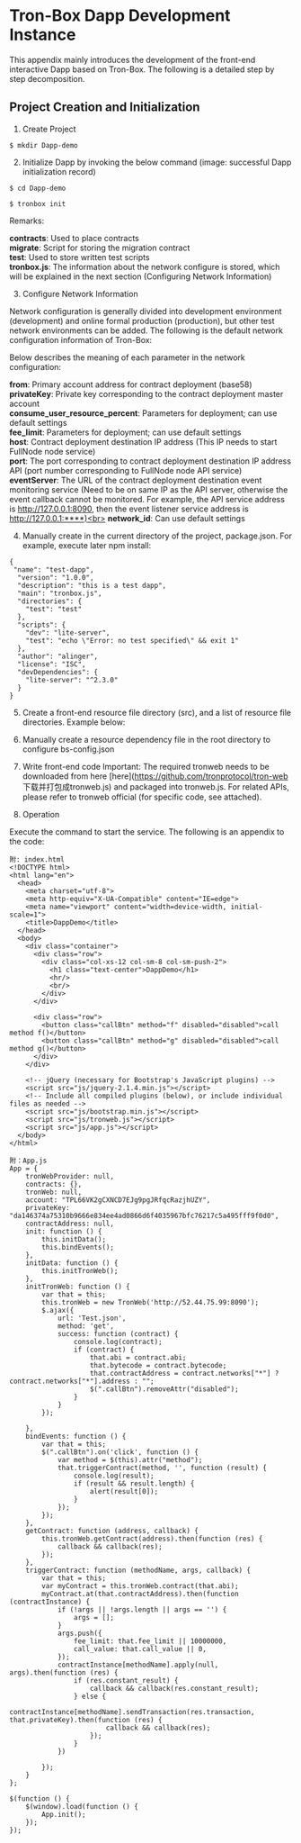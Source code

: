 
# Tron-Box Dapp Development Instance

This appendix mainly introduces the development of the front-end interactive Dapp based on Tron-Box. The following is a detailed step by step decomposition. 

## Project Creation and Initialization

1. Create Project
```
$ mkdir Dapp-demo
```
2. Initialize Dapp by invoking the below command (image: successful Dapp initialization record)

```
$ cd Dapp-demo
```
```
$ tronbox init
```

Remarks:

**contracts**: Used to place contracts<br> 
**migrate**: Script for storing the migration contract<br>
**test**: Used to store written test scripts<br>
**tronbox.js**: The information about the network configure is stored, which will be explained in the next section (Configuring Network Information)<br>


3. Configure Network Information

Network configuration is generally divided into development environment (development) and online formal production (production), but other test network environments can be added. The following is the default network configuration information of Tron-Box:

Below describes the meaning of each parameter in the network configuration:<br>

**from**: Primary account address for contract deployment (base58)<br>
**privateKey**: Private key corresponding to the contract deployment master account<br>
**consume_user_resource_percent**: Parameters for deployment; can use default settings<br>
**fee_limit**: Parameters for deployment; can use default settings<br>
**host**: Contract deployment destination IP address (This IP needs to start FullNode node service)<br>
**port**: The port corresponding to contract deployment destination IP address API (port number corresponding to FullNode node API service)<br>
**eventServer**: The URL of the contract deployment destination event monitoring service (Need to be on same IP as the API server, otherwise the event callback cannot be monitored. For example, the API service address is http://127.0.0.1:8090, then the event listener service address is http://127.0.0.1:****)<br>
**network_id**: Can use default settings<br>

4. Manually create in the current directory of the project, package.json. For example, execute later npm install:

```
{
 "name": "test-dapp",
  "version": "1.0.0",
  "description": "this is a test dapp",
  "main": "tronbox.js",
  "directories": {
    "test": "test"
  },
  "scripts": {
    "dev": "lite-server",
    "test": "echo \"Error: no test specified\" && exit 1"
  },
  "author": "alinger",
  "license": "ISC",
  "devDependencies": {
    "lite-server": "^2.3.0"
  }
}

```
5. Create a front-end resource file directory (src), and a list of resource file directories. Example below:

6. Manually create a resource dependency file in the root directory to configure bs-config.json

7. Write front-end code
Important: The required tronweb needs to be downloaded from here [here](https://github.com/tronprotocol/tron-web 下载并打包成tronweb.js) and packaged into tronweb.js. For related APIs, please refer to tronweb official (for specific code, see attached).  

8. Operation

Execute the command <npm run dev> to start the service. The following is an appendix to the code:

```
附: index.html
<!DOCTYPE html>
<html lang="en">
  <head>
    <meta charset="utf-8">
    <meta http-equiv="X-UA-Compatible" content="IE=edge">
    <meta name="viewport" content="width=device-width, initial-scale=1">
    <title>DappDemo</title>
  </head>
  <body>
    <div class="container">
      <div class="row">
        <div class="col-xs-12 col-sm-8 col-sm-push-2">
          <h1 class="text-center">DappDemo</h1>
          <hr/>
          <br/>
        </div>
      </div>

      <div class="row">
        <button class="callBtn" method="f" disabled="disabled">call method f()</button>
        <button class="callBtn" method="g" disabled="disabled">call method g()</button>
      </div>
    </div>

    <!-- jQuery (necessary for Bootstrap's JavaScript plugins) -->
    <script src="js/jquery-2.1.4.min.js"></script>
    <!-- Include all compiled plugins (below), or include individual files as needed -->
    <script src="js/bootstrap.min.js"></script>
    <script src="js/tronweb.js"></script>
    <script src="js/app.js"></script>
  </body>
</html>

附：App.js
App = {
    tronWebProvider: null,
    contracts: {},
    tronWeb: null,
    account: "TPL66VK2gCXNCD7EJg9pgJRfqcRazjhUZY",
    privateKey: "da146374a75310b9666e834ee4ad0866d6f4035967bfc76217c5a495fff9f0d0",
    contractAddress: null,
    init: function () {
        this.initData();
        this.bindEvents();
    },
    initData: function () {
        this.initTronWeb();
    },
    initTronWeb: function () {
        var that = this;
        this.tronWeb = new TronWeb('http://52.44.75.99:8090');
        $.ajax({
            url: 'Test.json',
            method: 'get',
            success: function (contract) {
                console.log(contract);
                if (contract) {
                    that.abi = contract.abi;
                    that.bytecode = contract.bytecode;
                    that.contractAddress = contract.networks["*"] ? contract.networks["*"].address : "";
                    $(".callBtn").removeAttr("disabled");
                }
            }
        });

    },
    bindEvents: function () {
        var that = this;
        $(".callBtn").on('click', function () {
            var method = $(this).attr("method");
            that.triggerContract(method, '', function (result) {
                console.log(result);
                if (result && result.length) {
                    alert(result[0]);
                }
            });
        });
    },
    getContract: function (address, callback) {
        this.tronWeb.getContract(address).then(function (res) {
            callback && callback(res);
        });
    },
    triggerContract: function (methodName, args, callback) {
        var that = this;
        var myContract = this.tronWeb.contract(that.abi);
        myContract.at(that.contractAddress).then(function (contractInstance) {
            if (!args || !args.length || args == '') {
                args = [];
            }
            args.push({
                fee_limit: that.fee_limit || 10000000,
                call_value: that.call_value || 0,
            });
            contractInstance[methodName].apply(null, args).then(function (res) {
                if (res.constant_result) {
                    callback && callback(res.constant_result);
                } else {
                    contractInstance[methodName].sendTransaction(res.transaction, that.privateKey).then(function (res) {
                        callback && callback(res);
                    });
                }
            })

        });
    }
};

$(function () {
    $(window).load(function () {
        App.init();
    });
});

```




